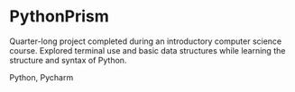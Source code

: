 # PythonPrism

Quarter-long project completed during an introductory computer science course.
Explored terminal use and basic data structures while learning the structure and syntax of Python.

Python, Pycharm
